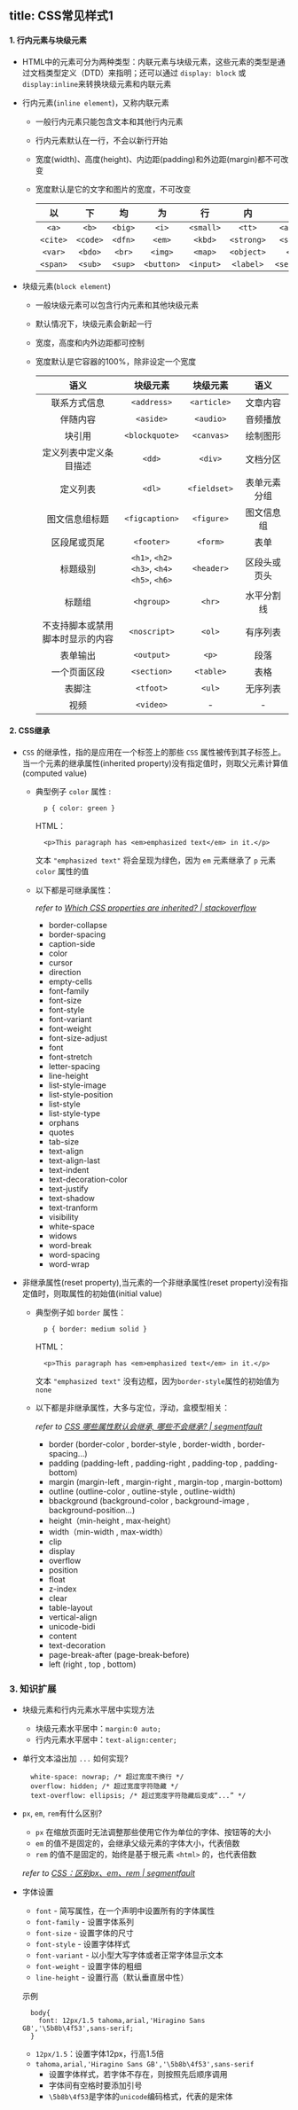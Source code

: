 title: CSS常见样式1
---

#### 1. 行内元素与块级元素
- HTML中的元素可分为两种类型：内联元素与块级元素，这些元素的类型是通过文档类型定义（DTD）来指明；还可以通过 `display: block` 或 `display:inline`来转换块级元素和内联元素
- 行内元素(`inline element`)，又称内联元素
  - 一般行内元素只能包含文本和其他行内元素
  - 行内元素默认在一行，不会以新行开始
  - 宽度(width)、高度(height)、内边距(padding)和外边距(margin)都不可改变
  - 宽度默认是它的文字和图片的宽度，不可改变

    以|下|均|为|行|内|元|素
    :--:|:--:|:--:|:--:|:--:|:--:|:--:|:--:
    `<a>` | `<b>` | `<big>` | `<i>` | `<small>` | `<tt>` | `<abbr>` | `<acronym>`
    `<cite>` | `<code>` | `<dfn>` | `<em>` | `<kbd>` | `<strong>` | `<samp>` | `<time>`
    `<var>` | `<bdo>` | `<br>` | `<img>` | `<map>` | `<object>` | `<q>` | `<script>`
    `<span>` | `<sub>` | `<sup>` | `<button>` | `<input>` | `<label>` | `<select>` | `<textarea>`


- 块级元素(`block element`)
  - 一般块级元素可以包含行内元素和其他块级元素
  - 默认情况下，块级元素会新起一行
  - 宽度，高度和内外边距都可控制
  - 宽度默认是它容器的100%，除非设定一个宽度

    语义|块级元素|块级元素|语义
    :--:|:--:|:--:|:--:
    联系方式信息 | `<address>` | `<article>` | 文章内容
    伴随内容 | `<aside>` | `<audio>` | 音频播放
    块引用  | `<blockquote>` | `<canvas>` | 绘制图形
    定义列表中定义条目描述 | `<dd>` | `<div>` |文档分区
    定义列表 |`<dl>` | `<fieldset>` | 表单元素分组
    图文信息组标题 | `<figcaption>` |`<figure>` | 图文信息组
    区段尾或页尾 | `<footer>` | `<form>` | 表单
    标题级别 | `<h1>`, `<h2>`<br/>`<h3>`, `<h4>`<br/>`<h5>`, `<h6>`<br/> | `<header>` | 区段头或页头
    标题组 | `<hgroup>` | `<hr>` | 水平分割线
    不支持脚本或禁用<br/>脚本时显示的内容 | `<noscript>` | `<ol>` |有序列表
    表单输出 | `<output>` | `<p>` | 段落
    一个页面区段 | `<section>` | `<table>` | 表格
    表脚注 | `<tfoot>` | `<ul>` | 无序列表
    视频 | `<video>` | - | -

#### 2. CSS继承
- `CSS` 的继承性，指的是应用在一个标签上的那些 `CSS` 属性被传到其子标签上。当一个元素的继承属性(inherited property)没有指定值时，则取父元素计算值(computed value)
  - 典型例子 `color` 属性 :
    ```
      p { color: green }
    ```
    HTML：
    ```
      <p>This paragraph has <em>emphasized text</em> in it.</p>
    ```
    文本 `"emphasized text"` 将会呈现为绿色，因为 `em` 元素继承了 `p` 元素 `color` 属性的值

  - 以下都是可继承属性：

    *refer to [Which CSS properties are inherited? | stackoverflow](https://stackoverflow.com/questions/5612302/which-css-properties-are-inherited)*
    + border-collapse
    + border-spacing
    + caption-side
    + color
    + cursor
    + direction
    + empty-cells
    + font-family
    + font-size
    + font-style
    + font-variant
    + font-weight
    + font-size-adjust
    + font
    + font-stretch
    + letter-spacing
    + line-height
    + list-style-image
    + list-style-position
    + list-style
    + list-style-type
    + orphans
    + quotes
    + tab-size
    + text-align
    + text-align-last
    + text-indent
    + text-decoration-color
    + text-justify
    + text-shadow
    + text-tranform
    + visibility
    + white-space
    + widows
    + word-break
    + word-spacing
    + word-wrap

- 非继承属性(reset property),当元素的一个非继承属性(reset property)没有指定值时，则取属性的初始值(initial value)
  - 典型例子如 `border` 属性：
    ```
      p { border: medium solid }
    ```
    HTML：
    ```
      <p>This paragraph has <em>emphasized text</em> in it.</p>
    ```
    文本 `"emphasized text"` 没有边框，因为`border-style`属性的初始值为 `none`

  - 以下都是非继承属性，大多与定位，浮动，盒模型相关：

    *refer to [CSS 哪些属性默认会继承, 哪些不会继承? | segmentfault](https://segmentfault.com/q/1010000000269211)*
    + border (border-color , border-style , border-width , border-spacing...)
    + padding (padding-left , padding-right , padding-top , padding-bottom)
    + margin (margin-left , margin-right , margin-top , margin-bottom)
    + outline (outline-color , outline-style , outline-width)
    + bbackground (background-color , background-image , background-position...)
    + height（min-height , max-height）
    + width（min-width , max-width）
    + clip
    + display
    + overflow
    + position
    + float
    + z-index
    + clear
    + table-layout
    + vertical-align
    + unicode-bidi
    + content
    + text-decoration
    + page-break-after (page-break-before)
    + left (right , top , bottom)

### 3. 知识扩展
- 块级元素和行内元素水平居中实现方法
  - 块级元素水平居中：`margin:0 auto;`
  - 行内元素水平居中：`text-align:center;`

- 单行文本溢出加 `...` 如何实现?
  ```
    white-space: nowrap; /* 超过宽度不换行 */
    overflow: hidden; /* 超过宽度字符隐藏 */
    text-overflow: ellipsis; /* 超过宽度字符隐藏后变成“...” */
  ```

- `px`, `em`, `rem`有什么区别?
  - `px` 在缩放页面时无法调整那些使用它作为单位的字体、按钮等的大小
  - `em` 的值不是固定的，会继承父级元素的字体大小，代表倍数
  - `rem` 的值不是固定的，始终是基于根元素 `<html>` 的，也代表倍数

  *refer to [CSS：区别px、em、rem | segmentfault](https://segmentfault.com/a/1190000005936910)*

- 字体设置
  - `font` - 简写属性，在一个声明中设置所有的字体属性
  - `font-family` - 设置字体系列
  - `font-size` - 设置字体的尺寸
  - `font-style` - 设置字体样式
  - `font-variant` - 以小型大写字体或者正常字体显示文本
  - `font-weight` - 设置字体的粗细
  - `line-height` - 设置行高（默认垂直居中性）

  示例
  ```
    body{
      font: 12px/1.5 tahoma,arial,'Hiragino Sans GB','\5b8b\4f53',sans-serif;
    }
  ```
  - `12px/1.5`：设置字体12px，行高1.5倍
  - `tahoma,arial,'Hiragino Sans GB','\5b8b\4f53',sans-serif`
    - 设置字体样式，若字体不存在，则按照先后顺序调用
    - 字体间有空格时要添加引号
    - `\5b8b\4f53`是字体的`unicode`编码格式，代表的是宋体
